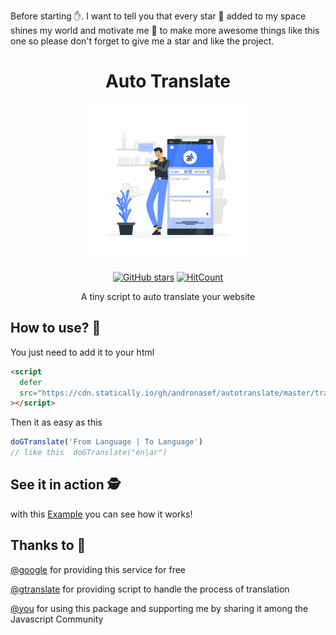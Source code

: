 Before starting ✋. I want to tell you that every star 🌟 added to my space shines my world and motivate me 💪 to make more awesome things like this one so please don't forget to give me a star and like the project.

<h1 align="center">Auto Translate </h1>
<a href="https://andronasef.github.io/autotranslate">
<center><img style="width: 50%" src="example/public/translation.svg"/></center>
</a>

<div align="center" style="margin-top:10px"> 
  
[![GitHub stars](https://img.shields.io/github/stars/andronasef/autotranslate.svg?style=flat&label=Star&maxAge=3600&logo=github&color=success)](https://github.com/andronasef/iconify_flutter/)
[![HitCount](https://hits.dwyl.com/andronasef/autotranslate.svg?style=flat)](https://hits.dwyl.com/andronasef/iconify_flutter)

</div>

<p align="center">A tiny script to auto translate your website</p>

## How to use? 🤔

You just need to add it to your html <head></head>

```html
<script
  defer
  src="https://cdn.statically.io/gh/andronasef/autotranslate/master/translate.js"
></script>
```

Then it as easy as this

```js
doGTranslate('From Language | To Language')
// like this  doGTranslate("en|ar")
```

## See it in action 🕵️

with this [Example](https://andronasef.github.io/autotranslate) you can see how it works!

## Thanks to 🙏

[@google](https://translate.google.com/) for providing this service for free

[@gtranslate](https://gtranslate.io/) for providing script to handle the process of translation

[@you](https://www.reactiongifs.us/wp-content/uploads/2019/03/Thank-U.gif) for using this package and supporting me by sharing it among the Javascript Community
